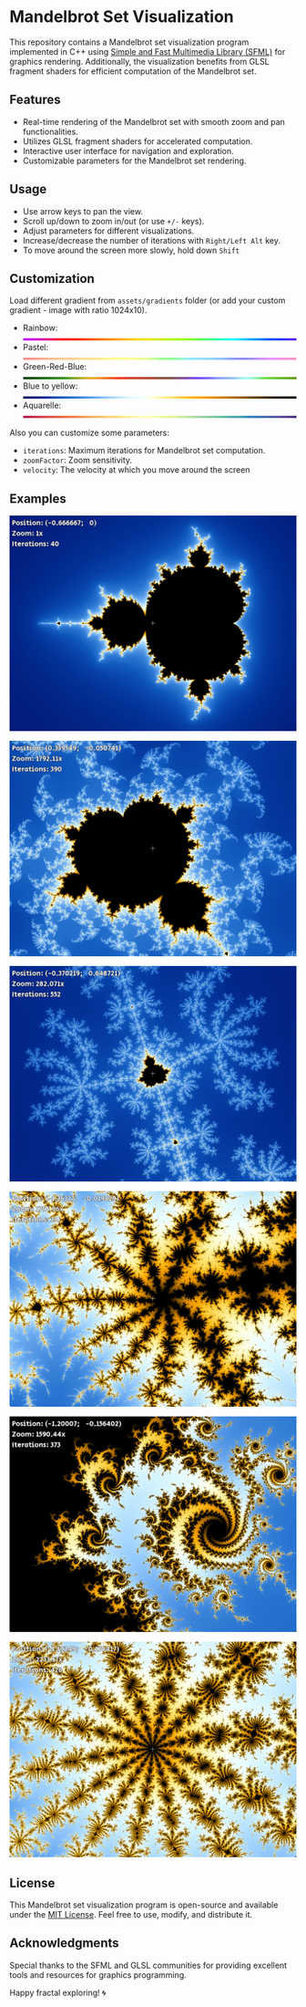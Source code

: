 # Mandelbrot Set Visualization

This repository contains a Mandelbrot set visualization program implemented in C++ using [Simple and Fast Multimedia Library (SFML)](https://github.com/SFML/SFML) for graphics rendering. Additionally, the visualization benefits from GLSL fragment shaders for efficient computation of the Mandelbrot set.

## Features

- Real-time rendering of the Mandelbrot set with smooth zoom and pan functionalities.
- Utilizes GLSL fragment shaders for accelerated computation.
- Interactive user interface for navigation and exploration.
- Customizable parameters for the Mandelbrot set rendering.

## Usage

- Use arrow keys to pan the view.
- Scroll up/down to zoom in/out (or use `+/-` keys).
- Adjust parameters for different visualizations.
- Increase/decrease the number of iterations with `Right/Left Alt` key.
- To move around the screen more slowly, hold down `Shift`

## Customization

Load different gradient from `assets/gradients` folder (or add your custom gradient - image with ratio 1024x10).
- Rainbow:
  ![rainbow.png](assets/gradients/rainbow.png)
- Pastel:
  ![pastel.png](assets/gradients/pastel.png)
- Green-Red-Blue:
  ![green-red-blue.png](assets/gradients/green-red-blue.png)
- Blue to yellow:
  ![blue-to-yellow.png](assets/gradients/blue-to-yellow.png)
- Aquarelle:
  ![aquarelle.png](assets/gradients/aquarelle.png)

Also you can customize some parameters:
- `iterations`: Maximum iterations for Mandelbrot set computation.
- `zoomFactor`: Zoom sensitivity.
- `velocity`: The velocity at which you move around the screen

## Examples

![image1.png](assets/images/image1.png)

![image2.png](assets/images/image2.png)

![image3.png](assets/images/image3.png)

![image4.png](assets/images/image4.png)

![image5.png](assets/images/image5.png)

![image6.png](assets/images/image6.png)

## License

This Mandelbrot set visualization program is open-source and available under the [MIT License](LICENSE). Feel free to use, modify, and distribute it.

## Acknowledgments

Special thanks to the SFML and GLSL communities for providing excellent tools and resources for graphics programming.

Happy fractal exploring! 🌀
